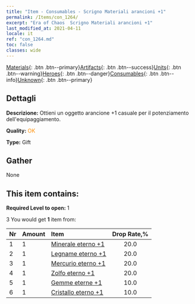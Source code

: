 ```yaml
---
title: "Item - Consumables - Scrigno Materiali arancioni +1"
permalink: /Items/con_1264/
excerpt: "Era of Chaos  Scrigno Materiali arancioni +1"
last_modified_at: 2021-04-11
locale: it
ref: "con_1264.md"
toc: false
classes: wide
---
```

 [Materials](/it/Items/){: .btn .btn--primary}[Artifacts](/it/Items/Artifacts/){: .btn .btn--success}[Units](/it/Items/Units/){: .btn .btn--warning}[Heroes](/it/Items/Heroes/){: .btn .btn--danger}[Consumables](/it/Items/Consumables/){: .btn .btn--info}[Unknown](/it/Items/Unknown/){: .btn .btn--primary}

## Dettagli
 **Descrizione:** Ottieni un oggetto arancione +1 casuale per il potenziamento dell'equipaggiamento.

 **Quality:** <span style="color: #FF8C00">OK</span>

 **Type:** Gift

## Gather

  None

## This item contains:

 **Required Level to open:** 1

 3 You would get **1** item  from:

  | Nr | Amount |     Item    | Drop Rate,% |
  |:---|:-------|:------------|:---------:|
  | 1 | 1 | [Minerale eterno +1](/it/Items/mat_68/) | 20.0 | 
  | 2 | 1 | [Legname eterno +1](/it/Items/mat_69/) | 20.0 | 
  | 3 | 1 | [Mercurio eterno +1](/it/Items/mat_70/) | 20.0 | 
  | 4 | 1 | [Zolfo eterno +1](/it/Items/mat_71/) | 20.0 | 
  | 5 | 1 | [Gemme eterne +1](/it/Items/mat_72/) | 10.0 | 
  | 6 | 1 | [Cristallo eterno +1](/it/Items/mat_73/) | 10.0 | 
